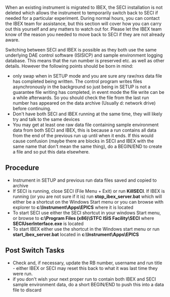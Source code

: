 When an existing instrument is migrated to IBEX, the SECI installation is not deleted which allows the instrument to temporarily switch back to SECI if needed for a particular experiment. During normal hours, you can contact the IBEX team for assistance, but this section will cover how you can carry out this yourself and any matters to watch out for. Please let the IBEX team know of the reason you needed to move back to SECI if they are not already aware.

Switching between SECI and IBEX is possible as they both use the same underlying DAE control software (ISISICP) and sample environment logging database. This means that the run number is preserved etc. as well as other details. However the following points should be born in mind:
* only swap when in SETUP mode and you are sure any raw/nxs data file has completed being written. The control program writes files asynchronously in the background so just being in SETUP is not a guarantee file writing has completed, in event mode the file write can be a while afterwards. So you should check the file from the last run number has appeared on the data archive (Usually d: network drive) before continuing.
* Don't have both SECI and IBEX running at the same time, they will likely try and talk to the same devices
* You may get at least one raw data file containing sample environment data from both SECI and IBEX, this is because a run contains all data from the end of the previous run up until when it ends. If this would cause confusion (maybe there are blocks in SECI and IBEX with the same name that don't mean the same thing), do a BEGIN/END to create a file and so put this data elsewhere. 

## Procedure

* Instrument in SETUP and previous run data files saved and copied to archive
* If SECI is running, close SECI (File Menu + Exit) or run **KillSECI**. If IBEX is running (or you are not sure if it is) run **stop_ibex_server.bat** which will either be a shortcut on the Windows Start menu or you can browse with explorer to **c:\\Instrument\\Apps\\EPICS** where it is located
* To start SECI use either the SECI shortcut in your windows Start menu, or browse to  **c:\\Program Files (x86)\\STFC ISIS Facility\\SECI** where **SECIUserInterface.exe** is located
* To start IBEX either use the shortcut in the Windows start menu or run **start_ibex_server.bat** located in  **c:\\Instrument\\Apps\\EPICS**

## Post Switch Tasks

* Check and, if necessary, update the RB number, username and run title - either IBEX or SECI may reset this back to what it was last time they were run.
* if you don't wish your next proper run to contain both IBEX and SECI sample environment data, do a short BEGIN/END to push this into a data file to discard  